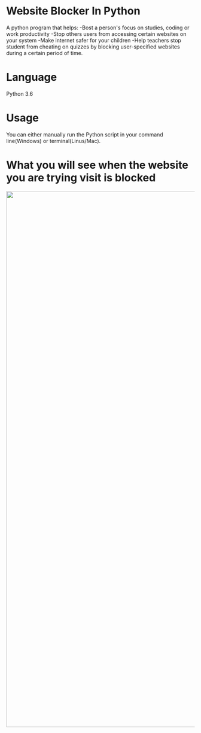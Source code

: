 # Website Blocker In Python
A python program that helps:
-Bost a person's focus on studies, coding or work productivity 
-Stop others users from accessing certain websites on your system
-Make internet safer for your children
-Help teachers stop student from cheating on quizzes
by blocking user-specified websites during a certain period of time.

# Language
  Python 3.6
  
# Usage 
  You can either manually run the Python script in your command line(Windows) or terminal(Linus/Mac).
  
  
# What you will see when the website you are trying visit is blocked
<img width="1433" src="https://user-images.githubusercontent.com/19476654/33473547-baaee3a4-d62b-11e7-8b32-e90728aee3ea.png">


